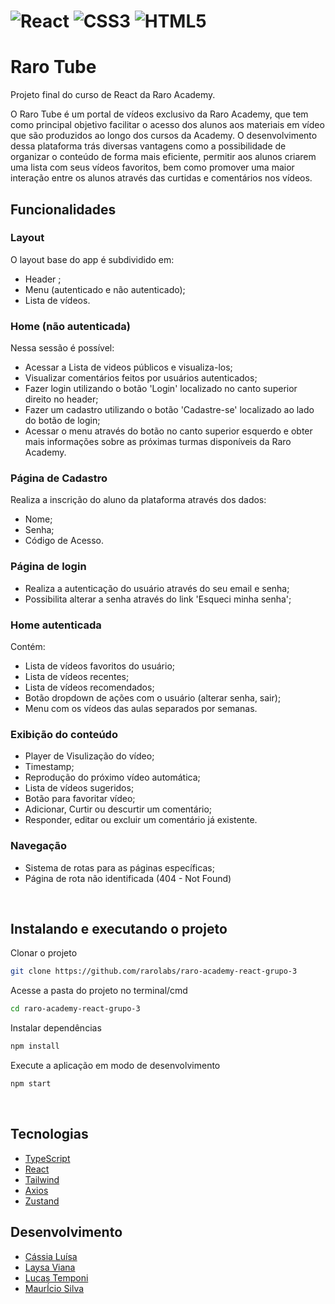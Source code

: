 # ![React](https://img.shields.io/badge/react-%2320232a.svg?style=for-the-badge&logo=react&logoColor=%2361DAFB) ![CSS3](https://img.shields.io/badge/css3-%231572B6.svg?style=for-the-badge&logo=css3&logoColor=white) ![HTML5](https://img.shields.io/badge/html5-%23E34F26.svg?style=for-the-badge&logo=html5&logoColor=white)


#  Raro Tube

Projeto final do curso de React da Raro Academy.

O Raro Tube é um portal de vídeos exclusivo da Raro Academy, que tem como principal objetivo facilitar o acesso dos alunos aos materiais em vídeo que são produzidos ao longo dos cursos da Academy. O desenvolvimento dessa plataforma trás diversas vantagens como a possibilidade de organizar o conteúdo de forma mais eficiente, permitir aos alunos criarem uma lista com seus vídeos favoritos, bem como promover uma maior interação entre os alunos através das curtidas e comentários nos vídeos.
&nbsp;

##  **Funcionalidades**

### Layout
O layout base do app é subdividido em:
- Header ;
- Menu (autenticado e não autenticado);
- Lista de vídeos.

### Home (não autenticada)
Nessa sessão é possível:
- Acessar a Lista de videos públicos e visualiza-los;
- Visualizar comentários feitos por usuários autenticados;
- Fazer login utilizando o botão 'Login' localizado no canto superior direito no header;
- Fazer um cadastro utilizando o botão 'Cadastre-se' localizado ao lado do botão de login;
- Acessar o menu através do botão no canto superior esquerdo e obter mais informações sobre as próximas turmas disponíveis da Raro Academy. 

### Página de Cadastro
Realiza a inscrição do aluno da plataforma através dos dados:
- Nome;
- Senha;
- Código de Acesso.

### Página de login
- Realiza a autenticação do usuário através do seu email e senha;
- Possibilita alterar a senha através do link 'Esqueci minha senha';

### Home autenticada
Contém:
- Lista de vídeos favoritos do usuário;
- Lista de vídeos recentes;
- Lista de vídeos recomendados;
- Botão dropdown de ações com o usuário (alterar senha, sair);
- Menu com os vídeos das aulas separados por semanas. 

### Exibição do conteúdo
- Player de Visulização do vídeo;
- Timestamp;
- Reprodução do próximo vídeo automática;
- Lista de vídeos sugeridos;
- Botão para favoritar vídeo;
- Adicionar, Curtir ou descurtir um comentário;
- Responder, editar ou excluir um comentário já existente.

### Navegação 
- Sistema de rotas para as páginas específicas;
- Página de rota não identificada (404 -  Not Found)

&nbsp;
 
##  **Instalando e executando o projeto**

Clonar o projeto

```bash
git clone https://github.com/rarolabs/raro-academy-react-grupo-3 
 ```

Acesse a pasta do projeto no terminal/cmd
 ```bash
cd raro-academy-react-grupo-3
  ```


Instalar dependências 

```bash
npm install
 ```

Execute a aplicação em modo de desenvolvimento

 ```bash
npm start
 ```
&nbsp;

 ##  **Tecnologias**

- [TypeScript](https://www.npmjs.com/package/typescript)
- [React](https://www.npmjs.com/package/react)
- [Tailwind](https://tailwindcss.com)
- [Axios](https://www.npmjs.com/package/axios)
- [Zustand](https://www.npmjs.com/package/zustand)

## **Desenvolvimento**

- [Cássia Luísa](https://github.com/cassialuisa)
- [Laysa Viana](https://github.com/LaysaViana)
- [Lucas Temponi](https://github.com/LucasTemponi)
- [MaurÍcio Silva](https://github.com/msb07)


